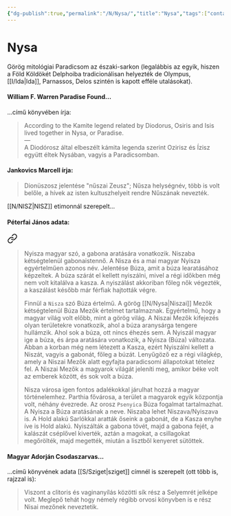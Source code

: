 ```yaml
---
{"dg-publish":true,"permalink":"/N/Nysa/","title":"Nysa","tags":["containstransclusions","Englishtexttranslated"],"created":"2023-10-04T04:05","updated":"2024-10-25T23:38"}
---
```



# Nysa

Görög mitológiai Paradicsom az északi-sarkon (legalábbis az egyik, hiszen a Föld Köldökét Delphoiba tradicionálisan helyezték de Olympus, [[I/Ida\|Ida]], Parnassos, Delos szintén is kapott efféle utalásokat).  

#### William F. Warren Paradise Found...  

...című könyvében írja:  
> According to the Kamite legend related by Diodorus, Osiris and Isis lived together in Nysa, or Paradise.  
> —  
> A Diodórosz által elbeszélt kámita legenda szerint Ozirisz és Ízisz együtt éltek Nysában, vagyis a Paradicsomban.  

#### Jankovics Marcell írja:

> Dionüszosz jelentése "nűszai Zeusz"; Nűsza helységnév, több is volt belőle, a hívek az isten kultuszhelyeit rendre Nűszának nevezték.  

[[N/NISZ\|NISZ]] etimonnál szerepelt...

#### Péterfai János adata:


<div class="transclusion internal-embed is-loaded"><a class="markdown-embed-link" href="/n/nisz/#9oyevy" aria-label="Open link"><svg xmlns="http://www.w3.org/2000/svg" width="24" height="24" viewBox="0 0 24 24" fill="none" stroke="currentColor" stroke-width="2" stroke-linecap="round" stroke-linejoin="round" class="svg-icon lucide-link"><path d="M10 13a5 5 0 0 0 7.54.54l3-3a5 5 0 0 0-7.07-7.07l-1.72 1.71"></path><path d="M14 11a5 5 0 0 0-7.54-.54l-3 3a5 5 0 0 0 7.07 7.07l1.71-1.71"></path></svg></a><div class="markdown-embed">



> Nyisza magyar szó, a gabona aratására vonatkozik. Niszaba kétségtelenül gabonaistennő. A Nisza és a mai magyar Nyisza egyértelműen azonos név. Jelentése Búza, amit a búza learatásához képzeltek. A búza szárát el kellett nyiszálni, mivel a régi időkben még nem volt kitalálva a kasza. A nyiszálást akkoriban főleg nők végezték, a kaszálást később már férfiak hajtották végre.  
>
> Finnül a `Nisza` szó Búza értelmű. A görög [[N/Nysa\|Niszai]] Mezők kétségtelenül Búza Mezők értelmet tartalmaznak. Egyértelmű, hogy a magyar világ volt előbb, mint a görög világ. A Niszai Mezők kifejezés olyan területekre vonatkozik, ahol a búza aranysárga tengere hullámzik. Ahol sok a búza, ott nincs éhezés sem. A Nyiszál magyar ige a búza, és árpa aratására vonatkozik, a Nyisza (Búza) változata. Abban a korban még nem létezett a Kasza, ezért Nyiszálni kellett a Niszát, vagyis a gabonát, főleg a búzát. Lenyűgöző ez a régi világkép, amely a Niszai Mezők alatt egyfajta paradicsomi állapotokat tételez fel. A Niszai Mezők a magyarok világát jeleníti meg, amikor béke volt az emberek között, és sok volt a búza.
>
> Nisza városa igen fontos adalékokkal járulhat hozzá a magyar történelemhez. Parthia fővárosa, a terület a magyarok egyik központja volt, néhány évezrede. Az orosz `Psenyica` Búza fogalmat tartalmazhat. A Nyisza a Búza aratásának a neve. Niszaba lehet Niszava/Nyiszava is. A Hold alakú Sarlókkal aratták őseink a gabonát, de a Kasza enyhe íve is Hold alakú. Nyiszálták a gabona tövét, majd a gabona fejét, a kalászát cséplővel kiverték, aztán a magokat, a csillagokat megőrölték, majd megették, miután a lisztből kenyeret sütöttek.  


</div></div>


#### Magyar Adorján Csodaszarvas...  

...című könyvének adata [[S/Sziget\|sziget]] címnél is szerepelt (ott több is, rajzzal is):
> Viszont a clitoris és vaginanyílás közötti sík rész a Selyemrét jelképe volt. Meglepő tehát hogy némely régibb orvosi könyvben is e rész Nisai mezőnek neveztetik.  